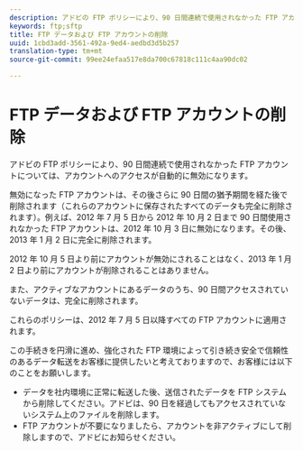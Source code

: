 ```yaml
---
description: アドビの FTP ポリシーにより、90 日間連続で使用されなかった FTP アカウントについては、アカウントへのアクセスが自動的に無効になります。
keywords: ftp;sftp
title: FTP データおよび FTP アカウントの削除
uuid: 1cbd3add-3561-492a-9ed4-aedbd3d5b257
translation-type: tm+mt
source-git-commit: 99ee24efaa517e8da700c67818c111c4aa90dc02

---
```



# FTP データおよび FTP アカウントの削除

アドビの FTP ポリシーにより、90 日間連続で使用されなかった FTP アカウントについては、アカウントへのアクセスが自動的に無効になります。

無効になった FTP アカウントは、その後さらに 90 日間の猶予期間を経た後で削除されます（これらのアカウントに保存されたすべてのデータも完全に削除されます）。例えば、2012 年 7 月 5 日から 2012 年 10 月 2 日まで 90 日間使用されなかった FTP アカウントは、2012 年 10 月 3 日に無効になります。その後、2013 年 1 月 2 日に完全に削除されます。

2012 年 10 月 5 日より前にアカウントが無効にされることはなく、2013 年 1 月 2 日より前にアカウントが削除されることはありません。

また、アクティブなアカウントにあるデータのうち、90 日間アクセスされていないデータは、完全に削除されます。

これらのポリシーは、2012 年 7 月 5 日以降すべての FTP アカウントに適用されます。

この手続きを円滑に進め、強化された FTP 環境によって引き続き安全で信頼性のあるデータ転送をお客様に提供したいと考えておりますので、お客様には以下のことをお願いします。

* データを社内環境に正常に転送した後、送信されたデータを FTP システムから削除してください。アドビは、90 日を経過してもアクセスされていないシステム上のファイルを削除します。
* FTP アカウントが不要になりましたら、アカウントを非アクティブにして削除しますので、アドビにお知らせください。

